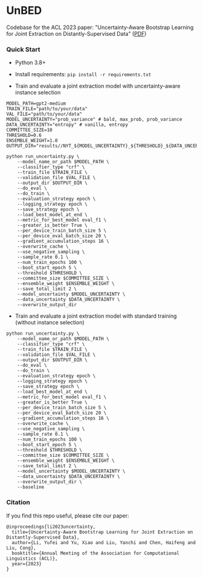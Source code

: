# UnBED
Codebase for the ACL 2023 paper: "Uncertainty-Aware Bootstrap Learning for Joint Extraction on Distantly-Supervised Data" ([PDF](https://aclanthology.org/2023.acl-short.116.pdf))


### Quick Start

- Python 3.8+
- Install requirements: `pip install -r requirements.txt`


- Train and evaluate a joint extraction model with uncertainty-aware instance selection
```
MODEL_PATH=gpt2-medium
TRAIN_FILE="path/to/your/data"
VAL_FILE="path/to/your/data"
MODEL_UNCERTAINTY="prob_variance" # bald, max_prob, prob_variance
DATA_UNCERTAINTY="entropy" # vanilla, entropy
COMMITTEE_SIZE=10
THRESHOLD=0.6
ENSEMBLE_WEIGHT=1.0
OUTPUT_DIR="results//NYT_${MODEL_UNCERTAINTY}_${THRESHOLD}_${DATA_UNCERTAINTY}_${COMMITTEE_SIZE}"

python run_uncertainty.py \
    --model_name_or_path $MODEL_PATH \
    --classifier_type "crf" \
    --train_file $TRAIN_FILE \
    --validation_file $VAL_FILE \
    --output_dir $OUTPUT_DIR \
    --do_eval \
    --do_train \
    --evaluation_strategy epoch \
    --logging_strategy epoch \
    --save_strategy epoch \
    --load_best_model_at_end \
    --metric_for_best_model eval_f1 \
    --greater_is_better True \
    --per_device_train_batch_size 5 \
    --per_device_eval_batch_size 20 \
    --gradient_accumulation_steps 16 \
    --overwrite_cache \
    --use_negative_sampling \
    --sample_rate 0.1 \
    --num_train_epochs 100 \
    --boot_start_epoch 5 \
    --threshold $THRESHOLD \
    --committee_size $COMMITTEE_SIZE \
    --ensemble_weight $ENSEMBLE_WEIGHT \
    --save_total_limit 2 \
    --model_uncertainty $MODEL_UNCERTAINTY \
    --data_uncertainty $DATA_UNCERTAINTY \
    --overwrite_output_dir
``` 

- Train and evaluate a joint extraction model with standard training (without instance selection)
```
python run_uncertainty.py \
    --model_name_or_path $MODEL_PATH \
    --classifier_type "crf" \
    --train_file $TRAIN_FILE \
    --validation_file $VAL_FILE \
    --output_dir $OUTPUT_DIR \
    --do_eval \
    --do_train \
    --evaluation_strategy epoch \
    --logging_strategy epoch \
    --save_strategy epoch \
    --load_best_model_at_end \
    --metric_for_best_model eval_f1 \
    --greater_is_better True \
    --per_device_train_batch_size 5 \
    --per_device_eval_batch_size 20 \
    --gradient_accumulation_steps 16 \
    --overwrite_cache \
    --use_negative_sampling \
    --sample_rate 0.1 \
    --num_train_epochs 100 \
    --boot_start_epoch 5 \
    --threshold $THRESHOLD \
    --committee_size $COMMITTEE_SIZE \
    --ensemble_weight $ENSEMBLE_WEIGHT \
    --save_total_limit 2 \
    --model_uncertainty $MODEL_UNCERTAINTY \
    --data_uncertainty $DATA_UNCERTAINTY \
    --overwrite_output_dir \
    --baseline
``` 



### Citation
If you find this repo useful, please cite our paper:
```
@inproceedings{li2023uncertainty,
  title={Uncertainty-Aware Bootstrap Learning for Joint Extraction on Distantly-Supervised Data},
  author={Li, Yufei and Yu, Xiao and Liu, Yanchi and Chen, Haifeng and Liu, Cong},
  booktitle={Annual Meeting of the Association for Computational Linguistics (ACL)},
  year={2023}
}
```